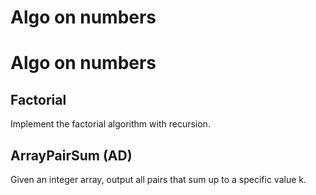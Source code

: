 # Algo on numbers
# Algo on numbers

## Factorial
Implement the factorial algorithm with recursion.

## ArrayPairSum (AD)
Given an integer array, output all pairs that sum up to a specific value k.
